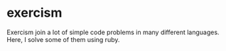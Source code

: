 # exercism
Exercism join a lot of simple code problems in many different languages.
Here, I solve some of them using ruby.
